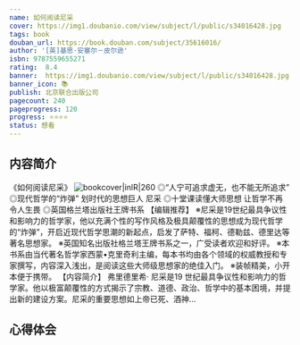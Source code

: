 ```yaml
---
name: 如何阅读尼采
cover: https://img1.doubanio.com/view/subject/l/public/s34016428.jpg
tags: book
douban_url: https://book.douban.com/subject/35616016/
author: '[英]基思·安塞尔－皮尔逊'
isbn: 9787559655271
rating:  8.4 
banner:  https://img1.doubanio.com/view/subject/l/public/s34016428.jpg
banner_icon: 📚
publish: 北京联合出版公司
pagecount: 240
pageprogress: 120
progress: ⭐⭐⭐⭐
status: 想看
---
```

## 内容简介
《如何阅读尼采》
![bookcover|inlR|260](https://img1.doubanio.com/view/subject/l/public/s34016428.jpg)
◎“人宁可追求虚无，也不能无所追求”
◎现代哲学的“炸弹” 划时代的思想巨人 尼采
◎十堂课读懂大师思想  让哲学不再令人生畏
◎英国格兰塔出版社王牌书系
【编辑推荐】
※尼采是19世纪最具争议性和影响力的哲学家，他以充满个性的写作风格及极具颠覆性的思想成为现代哲学的“炸弹”，开启近现代哲学思潮的新起点，启发了萨特、福柯、德勒兹、德里达等著名思想家。
※英国知名出版社格兰塔王牌书系之一，广受读者欢迎和好评。
※本书系由当代著名哲学家西蒙•克里奇利主编，每本书均由各个领域的权威教授和专家撰写，内容深入浅出，是阅读这些大师级思想家的绝佳入门。
※装帧精美，小开本便于携带。
【内容简介】
弗里德里希· 尼采是19 世纪最具争议性和影响力的哲学家。他以极富颠覆性的方式揭示了宗教、道德、政治、哲学中的基本困境，并提出新的建设方案。尼采的重要思想如上帝已死、酒神...

## 心得体会
